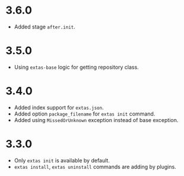 # 3.6.0

- Added stage `after.init`.

# 3.5.0

- Using `extas-base` logic for getting repository class.

# 3.4.0

- Added index support for `extas.json`.
- Added option `package_filename` for `extas init` command.
- Added using `MissedOrUnknown` exception instead of base exception.

# 3.3.0

- Only `extas init` is available by default.
- `extas install`, `extas uninstall` commands are adding by plugins.
